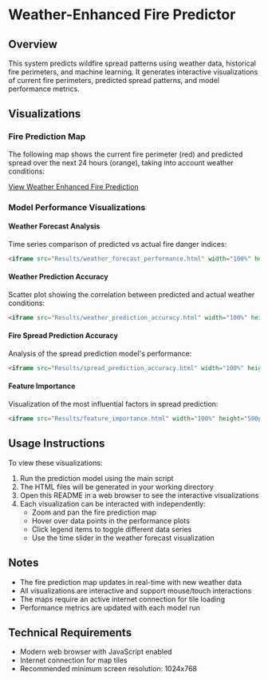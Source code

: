 # Weather-Enhanced Fire Predictor

## Overview

This system predicts wildfire spread patterns using weather data, historical fire perimeters, and machine learning. It generates interactive visualizations of current fire perimeters, predicted spread patterns, and model performance metrics.

## Visualizations

### Fire Prediction Map

The following map shows the current fire perimeter (red) and predicted spread over the next 24 hours (orange), taking into account weather conditions:

[View Weather Enhanced Fire Prediction](https://htmlpreview.github.io/MohamedIKenedy/California-fires-2025-analysis-and-prediction/blob/main/Results/weather_enhanced_fire_prediction.html)
### Model Performance Visualizations

#### Weather Forecast Analysis

Time series comparison of predicted vs actual fire danger indices:

```html
<iframe src="Results/weather_forecast_performance.html" width="100%" height="500px" frameborder="0"></iframe>
```

#### Weather Prediction Accuracy

Scatter plot showing the correlation between predicted and actual weather conditions:

```html
<iframe src="Results/weather_prediction_accuracy.html" width="100%" height="500px" frameborder="0"></iframe>
```

#### Fire Spread Prediction Accuracy

Analysis of the spread prediction model's performance:

```html
<iframe src="Results/spread_prediction_accuracy.html" width="100%" height="500px" frameborder="0"></iframe>
```

#### Feature Importance

Visualization of the most influential factors in spread prediction:

```html
<iframe src="Results/feature_importance.html" width="100%" height="500px" frameborder="0"></iframe>
```

## Usage Instructions

To view these visualizations:

1. Run the prediction model using the main script
2. The HTML files will be generated in your working directory
3. Open this README in a web browser to see the interactive visualizations
4. Each visualization can be interacted with independently:
   - Zoom and pan the fire prediction map
   - Hover over data points in the performance plots
   - Click legend items to toggle different data series
   - Use the time slider in the weather forecast visualization

## Notes

- The fire prediction map updates in real-time with new weather data
- All visualizations are interactive and support mouse/touch interactions
- The maps require an active internet connection for tile loading
- Performance metrics are updated with each model run

## Technical Requirements

- Modern web browser with JavaScript enabled
- Internet connection for map tiles
- Recommended minimum screen resolution: 1024x768
